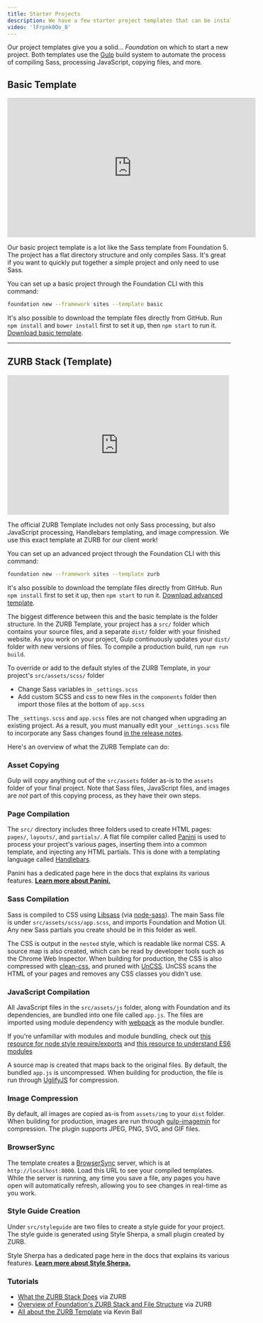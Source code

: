 ```yaml
---
title: Starter Projects
description: We have a few starter project templates that can be installed with the Foundation CLI. You can also download them manually!
video: 'lFrpnk0Oo_8'
---
```


Our project templates give you a solid... *Foundation* on which to start a new project. Both templates use the [Gulp](http://gulpjs.com) build system to automate the process of compiling Sass, processing JavaScript, copying files, and more.

## Basic Template

<div class="responsive-embed widescreen mb1">
  <iframe width="560" height="315" src="https://www.youtube.com/embed/ofSZUKkjPRY" frameborder="0" allowfullscreen></iframe>
  <a id="docs-mobile-video-link" class="docs-mobile-video" target="_blank" href="https://youtu.be/ofSZUKkjPRY"></a>
</div>

Our basic project template is a lot like the Sass template from Foundation 5. The project has a flat directory structure and only compiles Sass. It's great if you want to quickly put together a simple project and only need to use Sass.

You can set up a basic project through the Foundation CLI with this command:

```bash
foundation new --framework sites --template basic
```

It's also possible to download the template files directly from GitHub. Run `npm install` and `bower install` first to set it up, then `npm start` to run it. [Download basic template](https://github.com/zurb/foundation-sites-template/archive/master.zip).

---

## ZURB Stack (Template)

<div class="responsive-embed widescreen mb1">
  <iframe id="zurb-template-starter" data-linkable-video='3Uj74uJ3GSQ' width="500" height="315" src="https://www.youtube.com/embed/3Uj74uJ3GSQ?enablejsapi=1" enablejsapi="1" frameborder="0" allowfullscreen ></iframe>
  <a id="docs-mobile-video-link" class="docs-mobile-video" target="_blank" href="https://www.youtube.com/watch?v=3Uj74uJ3GSQ"></a>
</div>

The official ZURB Template includes not only Sass processing, but also JavaScript processing, Handlebars templating, and image compression. We use this exact template at ZURB for our client work!

You can set up an advanced project through the Foundation CLI with this command:

```bash
foundation new --framework sites --template zurb
```

It's also possible to download the template files directly from GitHub. Run `npm install` first to set it up, then `npm start` to run it. [Download advanced template](https://github.com/zurb/foundation-zurb-template/archive/master.zip).

The biggest difference between this and the basic template is the folder structure. In the ZURB Template, your project has a `src/` folder which contains your source files, and a separate `dist/` folder with your finished website. As you work on your project, Gulp continuously updates your `dist/` folder with new versions of files. To compile a production build, run `npm run build`.

To override or add to the default styles of the ZURB Template, in your project's `src/assets/scss/` folder
 - Change Sass variables in `_settings.scss`
 - Add custom SCSS and css to new files in the `components` folder then import those files at the bottom of `app.scss`

The `_settings.scss` and `app.scss` files are not changed when upgrading an existing project. As a result, you must manually edit your `_settings.scss` file to incorporate any Sass changes found [in the release notes](https://github.com/zurb/foundation-sites/releases).

Here's an overview of what the ZURB Template can do:

### Asset Copying

Gulp will copy anything out of the `src/assets` folder as-is to the `assets` folder of your final project. Note that Sass files, JavaScript files, and images are *not* part of this copying process, as they have their own steps.

### Page Compilation

The `src/` directory includes three folders used to create HTML pages: `pages/`, `layouts/`, and `partials/`. A flat file compiler called [Panini](panini.html) is used to process your project's various pages, inserting them into a common template, and injecting any HTML partials. This is done with a templating language called [Handlebars](http://handlebarsjs.com/).

Panini has a dedicated page here in the docs that explains its various features. **[Learn more about Panini.](panini.html)**

### Sass Compilation

Sass is compiled to CSS using [Libsass](http://sass-lang.com/libsass) (via [node-sass](https://github.com/sass/node-sass)). The main Sass file is under `src/assets/scss/app.scss`, and imports Foundation and Motion UI. Any new Sass partials you create should be in this folder as well.

The CSS is output in the `nested` style, which is readable like normal CSS. A source map is also created, which can be read by developer tools such as the Chrome Web Inspector. When building for production, the CSS is also compressed with [clean-css](https://github.com/jakubpawlowicz/clean-css/issues), and pruned with [UnCSS](https://github.com/giakki/uncss). UnCSS scans the HTML of your pages and removes any CSS classes you didn't use.

### JavaScript Compilation

All JavaScript files in the `src/assets/js` folder, along with Foundation and its dependencies, are bundled into one file called `app.js`. The files are imported using module dependency with [webpack](https://webpack.js.org/) as the module bundler.

If you're unfamiliar with modules and module bundling, check out [this resource for node style require/exports](http://openmymind.net/2012/2/3/Node-Require-and-Exports/) and [this resource to understand ES6 modules](http://exploringjs.com/es6/ch_modules.html)

A source map is created that maps back to the original files. By default, the bundled `app.js` is uncompressed. When building for production, the file is run through [UglifyJS](https://github.com/mishoo/UglifyJS) for compression.

### Image Compression

By default, all images are copied as-is from `assets/img` to your `dist` folder. When building for production, images are run through [gulp-imagemin](https://github.com/sindresorhus/gulp-imagemin) for compression. The plugin supports JPEG, PNG, SVG, and GIF files.

### BrowserSync

The template creates a [BrowserSync](http://www.browsersync.io/) server, which is at `http://localhost:8000`. Load this URL to see your compiled templates. While the server is running, any time you save a file, any pages you have open will automatically refresh, allowing you to see changes in real-time as you work.

### Style Guide Creation

Under `src/styleguide` are two files to create a style guide for your project. The style guide is generated using Style Sherpa, a small plugin created by ZURB.

Style Sherpa has a dedicated page here in the docs that explains its various features. **[Learn more about Style Sherpa.](style-sherpa.html)**

### Tutorials

- [What the ZURB Stack Does](https://foundation.zurb.com/learn/foundation-6-zurb-stack-part-1.html) via ZURB
- [Overview of Foundation's ZURB Stack and File Structure](https://foundation.zurb.com/learn/foundation-6-stack-file-structure.html) via ZURB
- [All about the ZURB Template](https://zendev.com/2017/09/05/front-end-development-kickstarter-zurb-template.html#scss) via Kevin Ball
